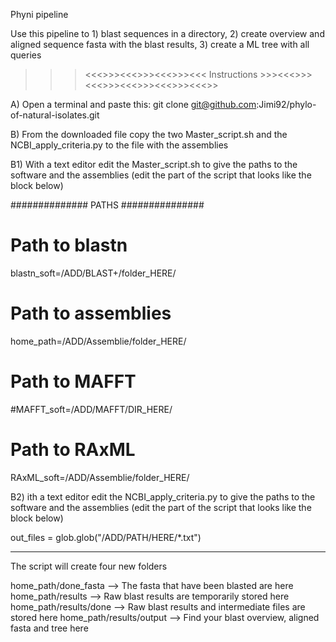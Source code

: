 Phyni pipeline 

Use this pipeline to 1) blast sequences in a directory, 2) create overview and aligned sequence fasta with the blast results, 3) create a ML tree with all queries


>>><<<>>><<<>>><<<>>><<< Instructions >>><<<>>><<<>>><<<>>><<<>>><<<>>

A) Open a terminal and paste this: git clone git@github.com:Jimi92/phylo-of-natural-isolates.git

B) From the downloaded file copy the two Master_script.sh and the NCBI_apply_criteria.py to the file with the assemblies

B1) With a text editor edit the Master_script.sh to give the paths to the software and the assemblies (edit the part of the script that looks like the block below)



##############    PATHS   ###############

# Path to blastn
blastn_soft=/ADD/BLAST+/folder_HERE/

# Path to assemblies
home_path=/ADD/Assemblie/folder_HERE/

# Path to MAFFT
#MAFFT_soft=/ADD/MAFFT/DIR_HERE/

# Path to RAxML
RAxML_soft=/ADD/Assemblie/folder_HERE/


B2) ith a text editor edit the NCBI_apply_criteria.py to give the paths to the software and the assemblies (edit the part of the script that looks like the block below)

out_files = glob.glob("/ADD/PATH/HERE/*.txt")

----------------------------------------------------------------------------------------------------------


The script will create four new folders

home_path/done_fasta      -->   The fasta that have been blasted are here
home_path/results         -->   Raw blast results are temporarily stored here
home_path/results/done    -->   Raw blast results and intermediate files are stored here
home_path/results/output  -->   Find your blast overview, aligned fasta and tree here
